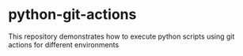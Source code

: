 # python-git-actions
This repository demonstrates how to execute python scripts using git actions for different environments
